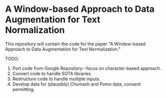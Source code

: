 # A Window-based Approach to Data Augmentation for Text Normalization

This repository will contain the code for the paper "A Window-based Approach to Data Augmentation for Text Normalization."

TODO:
1. Port code from Google Repository--focus on character-based approach.
2. Convert code to handle SOTA libraries.
3. Restructure code to handle multiple inputs.
4. Develop data for (plausibly) Chumash and Pomo data, consent permitting.
